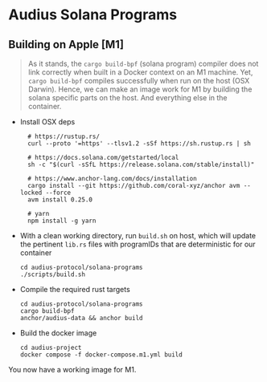 # Audius Solana Programs

## Building on Apple [M1]

> As it stands, the `cargo build-bpf` (solana program) compiler does not link correctly when built in a Docker context on an M1 machine. 
Yet, `cargo build-bpf` compiles successfully when run on the host (OSX Darwin). Hence, we can make an image work for M1 by building the solana specific parts on the host. And everything else in the container.

- Install OSX deps
  ```
    # https://rustup.rs/
    curl --proto '=https' --tlsv1.2 -sSf https://sh.rustup.rs | sh

    # https://docs.solana.com/getstarted/local
    sh -c "$(curl -sSfL https://release.solana.com/stable/install)"

    # https://www.anchor-lang.com/docs/installation
    cargo install --git https://github.com/coral-xyz/anchor avm --locked --force
    avm install 0.25.0

    # yarn
    npm install -g yarn
  ```
- With a clean working directory, run `build.sh` on host, which will update the pertinent `lib.rs` files with programIDs that are deterministic for our container
  ```
  cd audius-protocol/solana-programs
  ./scripts/build.sh
  ```
- Compile the required rust targets 
  ```
  cd audius-protocol/solana-programs
  cargo build-bpf
  anchor/audius-data && anchor build
  ```
- Build the docker image
  ```
  cd audius-project
  docker compose -f docker-compose.m1.yml build
  ```

You now have a working image for M1.

<!-- # Below are deprecated
## Testing
Install and configure Solana CLI to use Devnet.
### Creating entities
First create a new signer group:
```
cd cli
cargo run create-signer-group
```
Then generate a test Ethereum keypair, for example:
```
Address: 0xBCd61FAc303e9fc78fDf612A71AAa7a47a36b2d6
Private key: c8fa5fdef48a400fc1005d9e939d5b7b99b29bddd56bbd4272c40d5e38e7ca0a
```
Then create a new valid signer using created signer group and Ethereum address
```
cargo run create-valid-signer CytW3hKft44DL47PTEtvn29E8iRXchhNytxf1WEwy3Wh BCd61FAc303e9fc78fDf612A71AAa7a47a36b2d6
```
Where `CytW3hKft44DL47PTEtvn29E8iRXchhNytxf1WEwy3Wh` is signer group created on the previous step.
### Running Python Listener
```
cd python_listener
pip3 install -r requirements.txt
python3 client.py
```
Listener will start listening for the new transactions on contract address.
### Sending messages
Open new terminal window, then:
```
cd js_client
npm install
```
And try to send a message:
```
node index.js send-message FiNwLuqTdWC2ph1tk7xJzkr8mRwTYQx9rSmrEgh7TMaM c8fa5fdef48a400fc1005d9e939d5b7b99b29bddd56bbd4272c40d5e38e7ca0a "Test message" 
```
Where `FiNwLuqTdWC2ph1tk7xJzkr8mRwTYQx9rSmrEgh7TMaM` is your valid signer created with `cargo run create-valid-signer` command and `c8fa5fdef48a400fc1005d9e939d5b7b99b29bddd56bbd4272c40d5e38e7ca0a` is a private key to sign your message with.

Switch to the terminal running Python Listener. Message should appear there in a couple of seconds. -->
